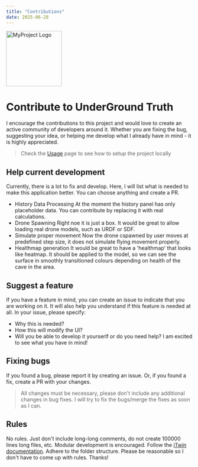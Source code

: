 ```yaml
---
title: "Contributions"
date: 2025-06-28
---
```

<p>
  <img src="/underground-truth/assets/logo.png" alt="MyProject Logo" width="150">
</p>

# Contribute to UnderGround Truth
I encourage the contributions to this project and would love to create an active community of developers around it. Whether you are fixing the bug, suggesting your idea, or helping me develop what I already have in mind - it is highly appreciated.

> Check the [Usage](https://sssarana.github.io/underground-truth/2025/06/28/usage.html) page to see how to setup the project locally

## Help current development
Currently, there is a lot to fix and develop. Here, I will list what is needed to make this application better. You can choose anything and create a PR.
- History Data Processing
At the moment the history panel has only placeholder data. You can contribute by replacing it with real calculations.
- Drone Spawning 
Right noe it is just a box. It would be great to allow loading real drone models, such as URDF or SDF.
- Simulate proper movement
Now the drone cspawned by user moves at predefined step size, it does not simulate flying movement properly.
- Healthmap generation
It would be great to have a 'healthmap' that looks like heatmap. It should be applied to the model, so we can see the surface in smoothly transitioned colours depending on health of the cave in the area.

## Suggest a feature
If you have a feature in mind, you can create an issue to indicate that you are working on it. It will also help you understand if this feature is needed at all. In your issue, please specify:
- Why this is needed?
- How this will modify the UI?
- Will you be able to develop it yourserlf or do you need help?
I am excited to see what you have in mind!

## Fixing bugs
If you found a bug, please report it by creating an issue. Or, if you found a fix, create a PR with your changes.
> All changes must be necessary, please don't include any additional changes in bug fixes.
I will try to fix the bugs/merge the fixes as soon as I can.

## Rules
No rules. 
Just don't include long-long comments, do not create 100000 lines long files, etc.
Modular development is encouraged.
Follow the [iTwin documentation](https://www.itwinjs.org/reference/).
Adhere to the folder structure.
Please be reasonable so I don't have to come up with rules. Thanks!